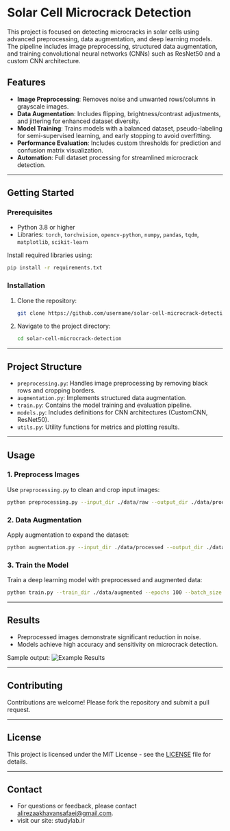 # Solar Cell Microcrack Detection

This project is focused on detecting microcracks in solar cells using advanced preprocessing, data augmentation, and deep learning models. The pipeline includes image preprocessing, structured data augmentation, and training convolutional neural networks (CNNs) such as ResNet50 and a custom CNN architecture.

## Features

- **Image Preprocessing**: Removes noise and unwanted rows/columns in grayscale images.
- **Data Augmentation**: Includes flipping, brightness/contrast adjustments, and jittering for enhanced dataset diversity.
- **Model Training**: Trains models with a balanced dataset, pseudo-labeling for semi-supervised learning, and early stopping to avoid overfitting.
- **Performance Evaluation**: Includes custom thresholds for prediction and confusion matrix visualization.
- **Automation**: Full dataset processing for streamlined microcrack detection.

---

## Getting Started

### Prerequisites

- Python 3.8 or higher
- Libraries: `torch`, `torchvision`, `opencv-python`, `numpy`, `pandas`, `tqdm`, `matplotlib`, `scikit-learn`

Install required libraries using:
```bash
pip install -r requirements.txt
```

### Installation

1. Clone the repository:
   ```bash
   git clone https://github.com/username/solar-cell-microcrack-detection.git
   ```
2. Navigate to the project directory:
   ```bash
   cd solar-cell-microcrack-detection
   ```

---

## Project Structure

- `preprocessing.py`: Handles image preprocessing by removing black rows and cropping borders.
- `augmentation.py`: Implements structured data augmentation.
- `train.py`: Contains the model training and evaluation pipeline.
- `models.py`: Includes definitions for CNN architectures (CustomCNN, ResNet50).
- `utils.py`: Utility functions for metrics and plotting results.

---

## Usage

### 1. Preprocess Images
Use `preprocessing.py` to clean and crop input images:
```bash
python preprocessing.py --input_dir ./data/raw --output_dir ./data/processed
```

### 2. Data Augmentation
Apply augmentation to expand the dataset:
```bash
python augmentation.py --input_dir ./data/processed --output_dir ./data/augmented
```

### 3. Train the Model
Train a deep learning model with preprocessed and augmented data:
```bash
python train.py --train_dir ./data/augmented --epochs 100 --batch_size 32
```

---

## Results

- Preprocessed images demonstrate significant reduction in noise.
- Models achieve high accuracy and sensitivity on microcrack detection.

Sample output:
![Example Results](example_results.png)

---

## Contributing

Contributions are welcome! Please fork the repository and submit a pull request.

---

## License

This project is licensed under the MIT License - see the [LICENSE](LICENSE) file for details.

---

## Contact

- For questions or feedback, please contact [alirezaakhavansafaei@gmail.com](mailto:alirezaakhavansafaei@gmail.com).
- visit our site: studylab.ir

